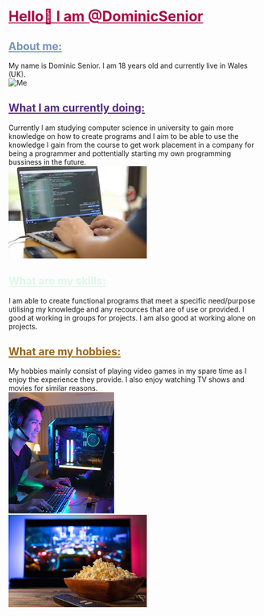 <HTML>
<h1 style="color:#A80B44;">
<u>Hello👋 I am @DominicSenior</u>
</h1>

<body>
<div style="background-colour:#950714">
<h2 style="color:#7492B9;"><u>About me:</u></h2>
My name is Dominic Senior. I am 18 years old and currently live in Wales (UK).
<br>
<img src="John me.png" alt="Me">
</div>

<div style="background-colour:#556B2F">
<h2 style="color:#562A83;"><u>What I am currently doing:</u></h2>
Currently I am studying computer science in university to gain more knowledge on how to create programs and I aim to be able to use the knowledge I gain from the course to get work placement in a company for being a programmer and pottentially starting my own programming bussiness in the future.
<br>
<img src="John programmer.png" alt="Computer programming">
</div>

<div style="background-colour:#0A0A0A">
<h2 style="color:#DEF7E7;"><u>What are my skills:</u></h2>
I am able to create functional programs that meet a specific need/purpose utilising my knowledge and any recources that are of use or provided.
I good at working in groups for projects.
I am also good at working alone on projects.
</div>

<div style="background-colour:#FF8200">
<h2 style="color:#996515;"><u>What are my hobbies:</u></h2>
My hobbies mainly consist of playing video games in my spare time as I enjoy the experience they provide.
I also enjoy watching TV shows and movies for similar reasons.
<br>
<img src="John gamer.png" alt="Gamer gaming">
<br>
<img src="John film.png" alt="Tv playing a film">
</div>
</body>
</HTML>